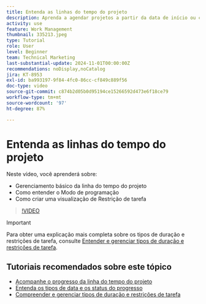 ```yaml
---
title: Entenda as linhas do tempo do projeto
description: Aprenda a agendar projetos a partir da data de início ou conclusão. Saiba como a duração, predecessores e restrições da tarefa afetam o plano do projeto.
activity: use
feature: Work Management
thumbnail: 335213.jpeg
type: Tutorial
role: User
level: Beginner
team: Technical Marketing
last-substantial-update: 2024-11-01T00:00:00Z
recommendations: noDisplay,noCatalog
jira: KT-8953
exl-id: ba993197-9f84-4fc0-86cc-cf849c889f56
doc-type: video
source-git-commit: c874b2d05b0d95194ce15266592d473e6f18ce79
workflow-type: tm+mt
source-wordcount: '97'
ht-degree: 87%

---
```


# Entenda as linhas do tempo do projeto

Neste vídeo, você aprenderá sobre:

* Gerenciamento básico da linha do tempo do projeto
* Como entender o Modo de programação
* Como criar uma visualização de Restrição de tarefa

>[!VIDEO](https://video.tv.adobe.com/v/335213/?quality=12&learn=on)

>[!IMPORTANT]
>
>Para obter uma explicação mais completa sobre os tipos de duração e restrições de tarefa, consulte [Entender e gerenciar tipos de duração e restrições de tarefa](/help/manage-work/intermediate-projects/understand-and-manage-duration-types-and-task-constraints.md).

## Tutoriais recomendados sobre este tópico

* [Acompanhe o progresso da linha do tempo do projeto](/help/manage-work/project-timelines/track-work-progress-from-the-project-timeline.md)
* [Entenda os tipos de data e os status do progresso](/help/manage-work/project-timelines/understand-task-dates-and-progress-status.md)
* [Compreender e gerenciar tipos de duração e restrições de tarefa](/help/manage-work/intermediate-projects/understand-and-manage-duration-types-and-task-constraints.md)

